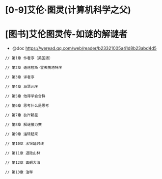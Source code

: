 # [0-9]艾伦·图灵(计算机科学之父)

# [图书]艾伦图灵传-如谜的解谜者

- @doc https://weread.qq.com/web/reader/b23321005a41d8b23abd4d5

```
// 第1章 作者序（美国版）

// 第2章 道格拉斯·霍夫施塔特序

// 第3章 译者序

// 第4章 马慧元序

// 第5章 他得学会合群

// 第6章 思考什么是思考

// 第7章 彼岸新星

// 第8章 解谜接力赛

// 第9章 运转起来

// 第10章 水银延时线

// 第11章 退隐山林

// 第12章 面朝大海

// 第13章 注释
```
